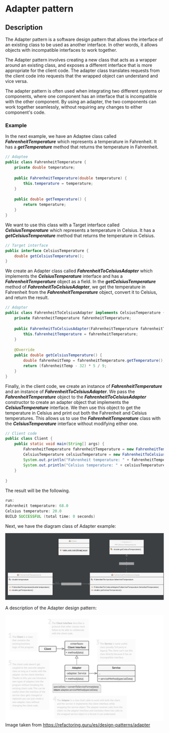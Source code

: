 # Adapter pattern

## Description

The Adapter pattern is a software design pattern that allows the interface of an existing class to be used as another interface. In other words, it allows objects with incompatible interfaces to work together.

The Adapter pattern involves creating a new class that acts as a wrapper around an existing class, and exposes a different interface that is more appropriate for the client code. The adapter class translates requests from the client code into requests that the wrapped object can understand and vice versa.

The adapter pattern is often used when integrating two different systems or components, where one component has an interface that is incompatible with the other component. By using an adapter, the two components can work together seamlessly, without requiring any changes to either component's code.

### Example
In the next example, we have an Adaptee class called ***FahrenheitTemperature*** which represents a temperature in Fahrenheit. 
It has a ***getTemperature*** method that returns the temperature in Fahrenheit.

```Java
// Adaptee
public class FahrenheitTemperature {
    private double temperature;

    public FahrenheitTemperature(double temperature) {
        this.temperature = temperature;
    }

    public double getTemperature() {
        return temperature;
    }
}
```

We want to use this class with a Target interface called ***CelsiusTemperature*** which represents a temperature in Celsius. 
It has a ***getCelsiusTemperature*** method that returns the temperature in Celsius.

```Java
// Target interface
public interface CelsiusTemperature {
    double getCelsiusTemperature();
}
```

We create an Adapter class called ***FahrenheitToCelsiusAdapter*** which implements the ***CelsiusTemperature*** interface and has a ***FahrenheitTemperature*** object as a field. 
In the ***getCelsiusTemperature*** method of ***FahrenheitToCelsiusAdapter***, we get the temperature in Fahrenheit from the ***FahrenheitTemperature*** object, convert it to Celsius, and return the result.

```Java
// Adapter
public class FahrenheitToCelsiusAdapter implements CelsiusTemperature {
    private FahrenheitTemperature fahrenheitTemperature;

    public FahrenheitToCelsiusAdapter(FahrenheitTemperature fahrenheitTemperature) {
        this.fahrenheitTemperature = fahrenheitTemperature;
    }

    @Override
    public double getCelsiusTemperature() {
        double fahrenheitTemp = fahrenheitTemperature.getTemperature();
        return (fahrenheitTemp - 32) * 5 / 9;
    }
}
```

Finally, in the client code, we create an instance of ***FahrenheitTemperature*** and an instance of ***FahrenheitToCelsiusAdapter***. We pass the ***FahrenheitTemperature*** object to the ***FahrenheitToCelsiusAdapter*** constructor to create an adapter object that implements the ***CelsiusTemperature*** interface. We then use this object to get the temperature in Celsius and print out both the Fahrenheit and Celsius temperatures. This allows us to use the ***FahrenheitTemperature*** class with the ***CelsiusTemperature*** interface without modifying either one.

```Java
// Client code
public class Client {
    public static void main(String[] args) {
        FahrenheitTemperature fahrenheitTemperature = new FahrenheitTemperature(68.0);
        CelsiusTemperature celsiusTemperature = new FahrenheitToCelsiusAdapter(fahrenheitTemperature);
        System.out.println("Fahrenheit temperature: " + fahrenheitTemperature.getTemperature());
        System.out.println("Celsius temperature: " + celsiusTemperature.getCelsiusTemperature());
    }
    
}
```

The result will be the following.

```Java
run:
Fahrenheit temperature: 68.0
Celsius temperature: 20.0
BUILD SUCCESSFUL (total time: 0 seconds)
```

Next, we have the diagram class of Adapter example:

![Adapter](Diagrams/Adapter.jpg)

A description of the Adapter design pattern:

![Adapter](Diagrams/AdapterDescription.jpg)
Image taken from https://refactoring.guru/es/design-patterns/adapter
